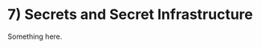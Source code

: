 [title]: # (7. Secrets and Secret Infrastructure)
[tags]: # (XXX)
[priority]: # (70)

# 7) Secrets and Secret Infrastructure
Something here.
